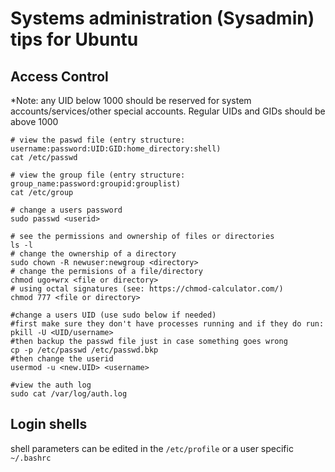 # Systems administration (Sysadmin) tips for Ubuntu

## Access Control

*Note: any UID below 1000 should be reserved for system accounts/services/other special accounts. Regular UIDs and GIDs should be above 1000

```
# view the paswd file (entry structure: username:password:UID:GID:home_directory:shell)
cat /etc/passwd
```
```
# view the group file (entry structure: group_name:password:groupid:grouplist)
cat /etc/group
```
```
# change a users password
sudo passwd <userid>
```
```
# see the permissions and ownership of files or directories
ls -l
# change the ownership of a directory
sudo chown -R newuser:newgroup <directory>
# change the permisions of a file/directory
chmod ugo+wrx <file or directory>
# using octal signatures (see: https://chmod-calculator.com/)
chmod 777 <file or directory>
```
```
#change a users UID (use sudo below if needed)
#first make sure they don't have processes running and if they do run:
pkill -U <UID/username>
#then backup the passwd file just in case something goes wrong
cp -p /etc/passwd /etc/passwd.bkp
#then change the userid
usermod -u <new.UID> <username> 
```

```
#view the auth log
sudo cat /var/log/auth.log
```

## Login shells
shell parameters can be edited in the ```/etc/profile``` or a user specific ```~/.bashrc```

